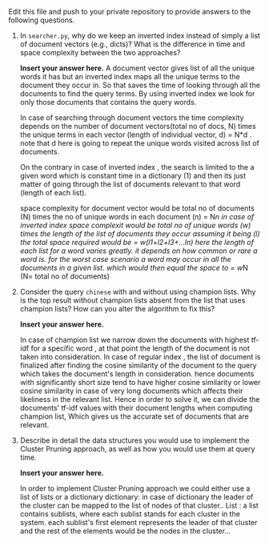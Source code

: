 Edit this file and push to your private repository to provide answers to the following questions.

1. In `searcher.py`, why do we keep an inverted index instead of simply a list
of document vectors (e.g., dicts)? What is the difference in time and space
complexity between the two approaches?

    **Insert your answer here.**
    A document vector gives list of all the unique words it has but an inverted index maps all the unique terms to the document they occur in. 
    So that saves the time of looking through all the documents to find the query terms. By using inverted index we look for only those documents 
    that contains the query words. 
    
    In case of searching through document vectors the time complexity depends on the number of document vectors(total no of docs, N) times the unique terms in each vector (length of individual vector, d) = N*d . 
    note that d here is going to repeat the unique words visited across list of documents. 
   
    On the contrary in case of inverted index , the search is limited to the a given word which is constant time in a dictionary (1) and then its just matter of going through 
    the list of documents relevant to that word (length of each list).
    
    space complexity for document vector would be total no of documents (N) times the no of unique words in each document (n) = N*n
    in case of inverted index space complexit would be total no of unique words (w) times the length of the list of documents they occur assuming it being (l) the total space required would be = w(l1+l2+l3+...ln) 
    here the length of each list for a word varies greatly. it depends on how common or rare a word is. for the worst case scenario a word may occur in all the documents in a given list. which would then equal the space to = w*N (N= total no of documents)
    
    
2. Consider the query `chinese` with and without using champion lists.  Why is
the top result without champion lists absent from the list that uses champion
lists? How can you alter the algorithm to fix this?

    **Insert your answer here.**
   
    In case of champion list we narrow down the documents with highest tf-idf for a specific word , at that point the length of the document is not taken into consideration.
    In case of regular index , the list of document is finalized after finding the cosine similarity of the document to the query which takes the document's length in consideration.
    hence documents with significantly short size tend to have higher cosine similarity or lower cosine similarity in case of very long documents which affects their likeliness in 
    the relevant list. Hence in order to solve it, we can divide the documents' tf-idf values with their document lengths when computing champion list, Which gives us the accurate set of documents that are relevant.
    
3. Describe in detail the data structures you would use to implement the
Cluster Pruning approach, as well as how you would use them at query time.

    **Insert your answer here.**
    
    In order to implement Cluster Pruning approach we could either use a list of lists or a dictionary 
    dictionary: in case of dictionary the leader of the cluster can be mapped to the list of nodes of that cluster..
    List : a list contains sublists, where each sublist stands for each cluster in the system. each sublist's first element represents the leader of that cluster 
            and the rest of the elements would be the nodes in the cluster... 